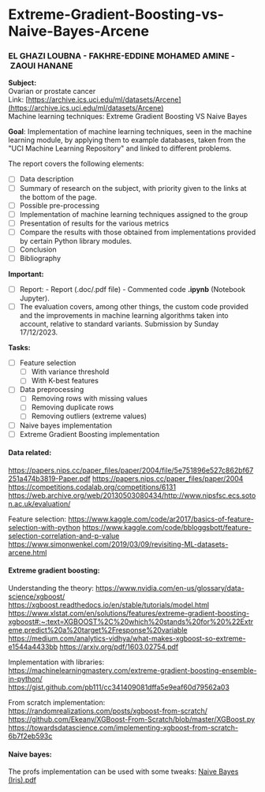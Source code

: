 # Extreme-Gradient-Boosting-vs-Naive-Bayes-Arcene

### EL GHAZI LOUBNA - FAKHRE-EDDINE MOHAMED AMINE - ZAOUI HANANE

**Subject:**  
Ovarian or prostate cancer   
Link: [https://archive.ics.uci.edu/ml/datasets/Arcene](https://archive.ics.uci.edu/ml/datasets/Arcene)  
Machine learning techniques: Extreme Gradient Boosting VS Naive Bayes  

**Goal**: Implementation of machine learning techniques, seen in the machine learning module, by applying them to example databases, taken from the "UCI Machine Learning Repository" and linked to different problems.   

The report covers the following elements:  
- [ ] Data description
- [ ] Summary of research on the subject, with priority given to the links at the bottom of the page.
- [ ] Possible pre-processing
- [ ] Implementation of machine learning techniques assigned to the group
- [ ] Presentation of results for the various metrics 
- [ ] Compare the results with those obtained from implementations provided by certain Python library modules.
- [ ] Conclusion
- [ ] Bibliography

**Important:**  
- [ ] Report: - Report (.doc/.pdf file) - Commented code **.ipynb** (Notebook Jupyter).
- [ ] The evaluation covers, among other things, the custom code provided and the improvements in machine learning algorithms taken into account, relative to standard variants.
Submission by Sunday 17/12/2023.  

**Tasks:**
- [ ] Feature selection
  - [ ] With variance threshold
  - [ ] With K-best features
- [ ] Data preprocessing
  - [ ] Removing rows with missing values
  - [ ] Removing duplicate rows
  - [ ] Removing outliers (extreme values)
- [ ] Naive bayes implementation 
- [ ] Extreme Gradient Boosting implementation

#### Data related:
https://papers.nips.cc/paper_files/paper/2004/file/5e751896e527c862bf67251a474b3819-Paper.pdf
https://papers.nips.cc/paper_files/paper/2004
https://competitions.codalab.org/competitions/6131
https://web.archive.org/web/20130503080434/http://www.nipsfsc.ecs.soton.ac.uk/evaluation/

Feature selection:
https://www.kaggle.com/code/ar2017/basics-of-feature-selection-with-python
https://www.kaggle.com/code/bbloggsbott/feature-selection-correlation-and-p-value
https://www.simonwenkel.com/2019/03/09/revisiting-ML-datasets-arcene.html

#### Extreme gradient boosting:
Understanding the theory:
https://www.nvidia.com/en-us/glossary/data-science/xgboost/
https://xgboost.readthedocs.io/en/stable/tutorials/model.html
https://www.xlstat.com/en/solutions/features/extreme-gradient-boosting-xgboost#:~:text=XGBOOST%2C%20which%20stands%20for%20%22Extreme,predict%20a%20target%2Fresponse%20variable
https://medium.com/analytics-vidhya/what-makes-xgboost-so-extreme-e1544a4433bb
https://arxiv.org/pdf/1603.02754.pdf

Implementation with libraries:
https://machinelearningmastery.com/extreme-gradient-boosting-ensemble-in-python/
https://gist.github.com/pb111/cc341409081dffa5e9eaf60d79562a03

From scratch implementation:
https://randomrealizations.com/posts/xgboost-from-scratch/
https://github.com/Ekeany/XGBoost-From-Scratch/blob/master/XGBoost.py
https://towardsdatascience.com/implementing-xgboost-from-scratch-6b7f2eb593c

#### Naive bayes:
The profs implementation can be used with some tweaks:
[Naive Bayes (Iris).pdf](Naive%20Bayes%20%28Iris%29.pdf)
